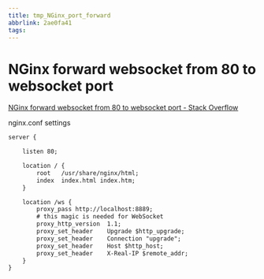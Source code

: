 ```yaml
---
title: tmp_NGinx_port_forward
abbrlink: 2ae0fa41
tags:
---
```

NGinx forward websocket from 80 to websocket port
===

[NGinx forward websocket from 80 to websocket port - Stack Overflow](https://stackoverflow.com/questions/42491668/nginx-forward-websocket-from-80-to-websocket-port)

nginx.conf settings  
```xml
server {

    listen 80;

    location / {
        root   /usr/share/nginx/html;
        index  index.html index.htm;
    }

    location /ws {
        proxy_pass http://localhost:8889;
        # this magic is needed for WebSocket
        proxy_http_version  1.1;
        proxy_set_header    Upgrade $http_upgrade;
        proxy_set_header    Connection "upgrade";
        proxy_set_header    Host $http_host;
        proxy_set_header    X-Real-IP $remote_addr;
    }
}
```